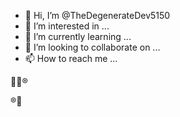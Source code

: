 - 👋 Hi, I’m @TheDegenerateDev5150
- 👀 I’m interested in ...
- 🌱 I’m currently learning ...
- 💞️ I’m looking to collaborate on ...
- 📫 How to reach me ...

<!---
TheDegenerateDev5150/TheDegenerateDev5150 is a ✨ special ✨ repository because its `README.md` (this file) appears on your GitHub profile.
You can click the Preview link to take a look at your changes...
---> 🖕🏼®
®🔏








